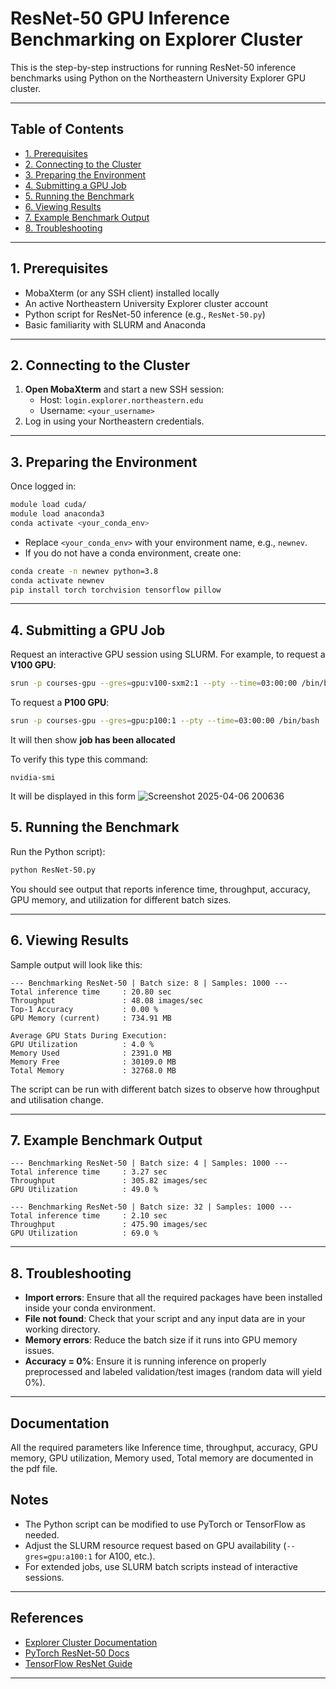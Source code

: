 
# ResNet-50 GPU Inference Benchmarking on Explorer Cluster

This is the step-by-step instructions for running ResNet-50 inference benchmarks using Python on the Northeastern University Explorer GPU cluster.

---

## Table of Contents

- [1. Prerequisites](#1-prerequisites)
- [2. Connecting to the Cluster](#2-connecting-to-the-cluster)
- [3. Preparing the Environment](#3-preparing-the-environment)
- [4. Submitting a GPU Job](#4-submitting-a-gpu-job)
- [5. Running the Benchmark](#5-running-the-benchmark)
- [6. Viewing Results](#6-viewing-results)
- [7. Example Benchmark Output](#7-example-benchmark-output)
- [8. Troubleshooting](#8-troubleshooting)

---

## 1. Prerequisites

- MobaXterm (or any SSH client) installed locally
- An active Northeastern University Explorer cluster account
- Python script for ResNet-50 inference (e.g., `ResNet-50.py`)
- Basic familiarity with SLURM and Anaconda

---

## 2. Connecting to the Cluster

1. **Open MobaXterm** and start a new SSH session:
    - Host: `login.explorer.northeastern.edu`
    - Username: `<your_username>`
2. Log in using your Northeastern credentials.

---

## 3. Preparing the Environment

Once logged in:

```sh
module load cuda/
module load anaconda3
conda activate <your_conda_env>
```
- Replace `<your_conda_env>` with your environment name, e.g., `newnev`.
- If you do not have a conda environment, create one:
```sh
conda create -n newnev python=3.8
conda activate newnev
pip install torch torchvision tensorflow pillow
```

---

## 4. Submitting a GPU Job

Request an interactive GPU session using SLURM. For example, to request a **V100 GPU**:

```sh
srun -p courses-gpu --gres=gpu:v100-sxm2:1 --pty --time=03:00:00 /bin/bash
```
To request a **P100 GPU**:
```sh
srun -p courses-gpu --gres=gpu:p100:1 --pty --time=03:00:00 /bin/bash
```
It will then show **job has been allocated**

To verify this type this command:
```
nvidia-smi
```
It will be displayed in this form
![Screenshot 2025-04-06 200636](https://github.com/user-attachments/assets/c6eadb3f-ca0c-4113-9810-7fef921b589f)


## 5. Running the Benchmark

Run the Python script):

```sh
python ResNet-50.py
```
You should see output that reports inference time, throughput, accuracy, GPU memory, and utilization for different batch sizes.

---

## 6. Viewing Results

Sample output will look like this:

```
--- Benchmarking ResNet-50 | Batch size: 8 | Samples: 1000 ---
Total inference time     : 20.80 sec
Throughput               : 48.08 images/sec
Top-1 Accuracy           : 0.00 %
GPU Memory (current)     : 734.91 MB

Average GPU Stats During Execution:
GPU Utilization          : 4.0 %
Memory Used              : 2391.0 MB
Memory Free              : 30109.0 MB
Total Memory             : 32768.0 MB
```

The script can be run with different batch sizes to observe how throughput and utilisation change.

---

## 7. Example Benchmark Output

```
--- Benchmarking ResNet-50 | Batch size: 4 | Samples: 1000 ---
Total inference time     : 3.27 sec
Throughput               : 305.82 images/sec
GPU Utilization          : 49.0 %

--- Benchmarking ResNet-50 | Batch size: 32 | Samples: 1000 ---
Total inference time     : 2.10 sec
Throughput               : 475.90 images/sec
GPU Utilization          : 69.0 %
```

---

## 8. Troubleshooting
- **Import errors**: Ensure that all the required packages have been installed inside your conda environment.
- **File not found**: Check that your script and any input data are in your working directory.
- **Memory errors**: Reduce the batch size if it runs into GPU memory issues.
- **Accuracy = 0%**: Ensure it is running inference on properly preprocessed and labeled validation/test images (random data will yield 0%).

---

## Documentation
All the required parameters like Inference time, throughput, accuracy, GPU memory, GPU utilization, Memory used, Total memory are documented in the pdf file.

## Notes

- The Python script can be modified to use PyTorch or TensorFlow as needed.
- Adjust the SLURM resource request based on GPU availability (`--gres=gpu:a100:1` for A100, etc.).
- For extended jobs, use SLURM batch scripts instead of interactive sessions.

---

## References

- [Explorer Cluster Documentation](http://rc.northeastern.edu/support)
- [PyTorch ResNet-50 Docs](https://pytorch.org/vision/main/models/generated/torchvision.models.resnet50.html)
- [TensorFlow ResNet Guide](https://www.tensorflow.org/api_docs/python/tf/keras/applications/ResNet50)

---
